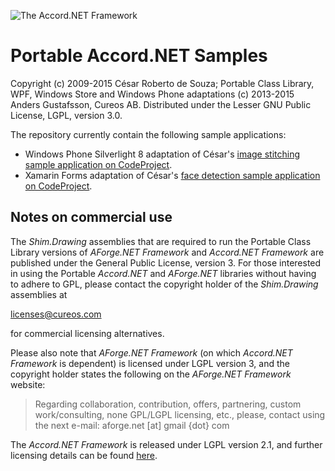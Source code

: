![The Accord.NET Framework](http://accord-framework.net/docs/icons/logo.png)

Portable Accord.NET Samples
===========================

Copyright (c) 2009-2015 César Roberto de Souza; Portable Class Library, WPF, Windows Store and Windows Phone adaptations (c) 2013-2015 Anders Gustafsson, Cureos AB. 
Distributed under the Lesser GNU Public License, LGPL, version 3.0.

The repository currently contain the following sample applications:

* Windows Phone Silverlight 8 adaptation of César's [image stitching sample application on CodeProject](http://www.codeproject.com/Articles/95453/Automatic-Image-Stitching-with-Accord-NET).
* Xamarin Forms adaptation of César's [face detection sample application on CodeProject](http://www.codeproject.com/Articles/441226/Haar-feature-Object-Detection-in-Csharp).


Notes on commercial use
-----------------------

The *Shim.Drawing* assemblies that are required to run the Portable Class Library versions of *AForge.NET Framework* and *Accord.NET Framework* are published under the General Public License, version 3.
For those interested in using the Portable *Accord.NET* and *AForge.NET* libraries without having to adhere to GPL, please contact the copyright holder of the *Shim.Drawing* assemblies at

licenses@cureos.com

for commercial licensing alternatives.

Please also note that *AForge.NET Framework* (on which *Accord.NET Framework* is dependent) is licensed under LGPL version 3, and the copyright holder states the following on the *AForge.NET Framework* website:

> Regarding collaboration, contribution, offers, partnering, custom work/consulting, none GPL/LGPL licensing, etc., please, contact using the next e-mail:
aforge.net [at] gmail {dot} com

The *Accord.NET Framework* is released under LGPL version 2.1, and further licensing details can be found [here](http://accord-framework.net/license.html).
